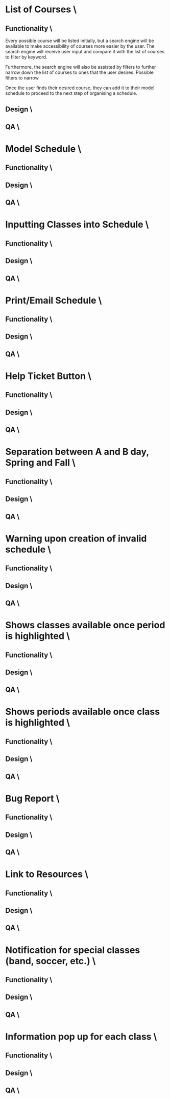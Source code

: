 # List of Courses \

## Functionality \
Every possible course will be listed initially, but a search engine will be available to make accessibility of courses more easier by the user. The search engine will receive user input and compare it with the list of courses to filter by keyword.

Furthermore, the search engine will also be assisted by filters to further narrow down the list of courses to ones that the user desires. Possible filters to narrow 

Once the user finds their desired course, they can add it to their model schedule to proceed to the next step of organising a schedule.
## Design \

## QA \

# Model Schedule \

## Functionality \

## Design \

## QA \

# Inputting Classes into Schedule \

## Functionality \

## Design \

## QA \

# Print/Email Schedule \

## Functionality \

## Design \

## QA \

# Help Ticket Button \

## Functionality \

## Design \

## QA \

# Separation between A and B day, Spring and Fall \

## Functionality \

## Design \

## QA \

# Warning upon creation of invalid schedule \

## Functionality \

## Design \

## QA \

# Shows classes available once period is highlighted \

## Functionality \

## Design \

## QA \

# Shows periods available once class is highlighted \

## Functionality \

## Design \

## QA \

# Bug Report \

## Functionality \

## Design \

## QA \

# Link to Resources \

## Functionality \

## Design \

## QA \

# Notification for special classes (band, soccer, etc.) \

## Functionality \

## Design \

## QA \

# Information pop up for each class \

## Functionality \

## Design \

## QA \
